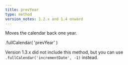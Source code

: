 ```yaml
---
title: prevYear
type: method
version_notes: 1.2.x and 1.4 onward
---
```


Moves the calendar back one year.

<div class='spec' markdown='1'>
.fullCalendar( 'prevYear' )
</div>

Version 1.3.x did not include this method, but you can use `.fullCalendar('incrementDate', -1)` instead.

